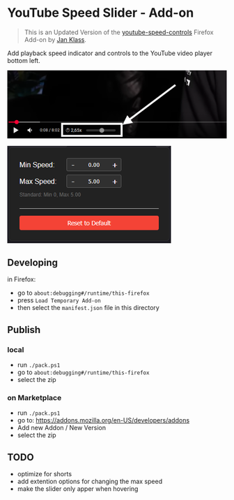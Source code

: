 # YouTube Speed Slider - Add-on

> This is an Updated Version of the [youtube-speed-controls](https://github.com/Kissaki/youtube-speed-controls) Firefox Add-on by [Jan Klass](https://github.com/Kissaki).

Add playback speed indicator and controls to the YouTube video player bottom left.

![screenshot of the playback speed display and controls in the YouTube player](screenshot1.png)


![screenshot of the popup menu](screenshot2.png)

## Developing

in Firefox:

* go to `about:debugging#/runtime/this-firefox`
* press `Load Temporary Add-on`
* then select the `manifest.json` file in this directory

## Publish

### local

* run `./pack.ps1`
* go to `about:debugging#/runtime/this-firefox`
* select the zip

### on Marketplace

* run `./pack.ps1`
* go to: <https://addons.mozilla.org/en-US/developers/addons>
* Add new Addon / New Version
* select the zip

## TODO

* optimize for shorts
* add extention options for changing the max speed
* make the slider only apper when hovering
